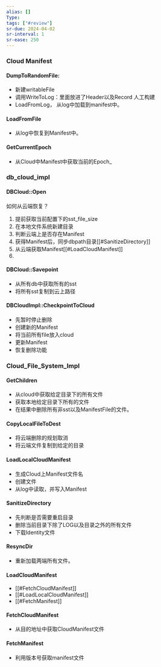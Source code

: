```yaml
---
alias: []
Type: 
tags: ["#review"]
sr-due: 2024-04-02
sr-interval: 1
sr-ease: 250
---
```

### Cloud Manifest
#### DumpToRandomFile:
- 新建writableFile
- 调用WriteToLog：里面放进了Header以及Record 人工构建
- LoadFromLog， 从log中加载到manifest中。
#### LoadFromFile
- 从log中恢复到Manifest中。
#### GetCurrentEpoch
- 从Cloud中Manifest中获取当前的Epoch_


### db_cloud_impl
#### DBCloud::Open
如何从云端恢复？
1. 提前获取当前配置下的sst_file_size
2. 在本地文件系统新建目录
3. 判断云端上是否存在Manifest
4. 获得Manifest后，同步dbpath目录[[#SanitizeDirectory]]
5. 从云端获取Manifest[[#LoadCloudManifest]]
6. 
#### DBCloud::Savepoint
- 从所有db中获取所有的sst
- 将所有sst复制到云上路径
#### DBCloudImpl::CheckpointToCloud
- 先暂时停止删除
- 创建新的Manifest
- 将当前所有file放入cloud
- 更新Manifest
- 恢复删除功能

### Cloud_File_System_Impl
#### GetChildren
- 从cloud中获取给定目录下的所有文件
- 获取本地给定目录下所有的文件
- 在结果中删除所有非sst以及ManifestFile的文件。
#### CopyLocalFileToDest
- 将云端删除的规划取消
- 将云端文件复制到给定的目录
#### LoadLocalCloudManifest
- 生成Cloud上Manifest文件名
- 创建文件
- 从log中读取，并写入Manifest

#### SanitizeDirectory
- 先判断是否需要重启目录
- 删除当前目录下除了LOG以及目录之外的所有文件
- 下载Identity文件
#### ResyncDir
- 重新加载两端所有文件。
#### LoadCloudManifest
- [[#FetchCloudManifest]]
- [[#LoadLocalCloudManifest]]
- [[#FetchManifest]]

#### FetchCloudManifest
- 从目的地址中获取CloudManifest文件
 
#### FetchManifest
- 利用版本号获取manifest文件
